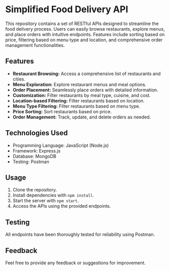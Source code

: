 # Simplified Food Delivery API

This repository contains a set of RESTful APIs designed to streamline the food delivery process. Users can easily browse restaurants, explore menus, and place orders with intuitive endpoints. Features include sorting based on price, filtering based on menu type and location, and comprehensive order management functionalities.

## Features

- **Restaurant Browsing:** Access a comprehensive list of restaurants and cities.
- **Menu Exploration:** Explore restaurant menus and meal options.
- **Order Placement:** Seamlessly place orders with detailed information.
- **Customization:** Filter restaurants by meal type, cuisine, and cost.
- **Location-based Filtering:** Filter restaurants based on location.
- **Menu Type Filtering:** Filter restaurants based on menu type.
- **Price Sorting:** Sort restaurants based on price.
- **Order Management:** Track, update, and delete orders as needed.

## Technologies Used

- Programming Language: JavaScript (Node.js)
- Framework: Express.js
- Database: MongoDB
- Testing: Postman

## Usage

1. Clone the repository.
2. Install dependencies with `npm install`.
3. Start the server with `npm start`.
4. Access the APIs using the provided endpoints.

## Testing

All endpoints have been thoroughly tested for reliability using Postman.

## Feedback

Feel free to provide any feedback or suggestions for improvement.

